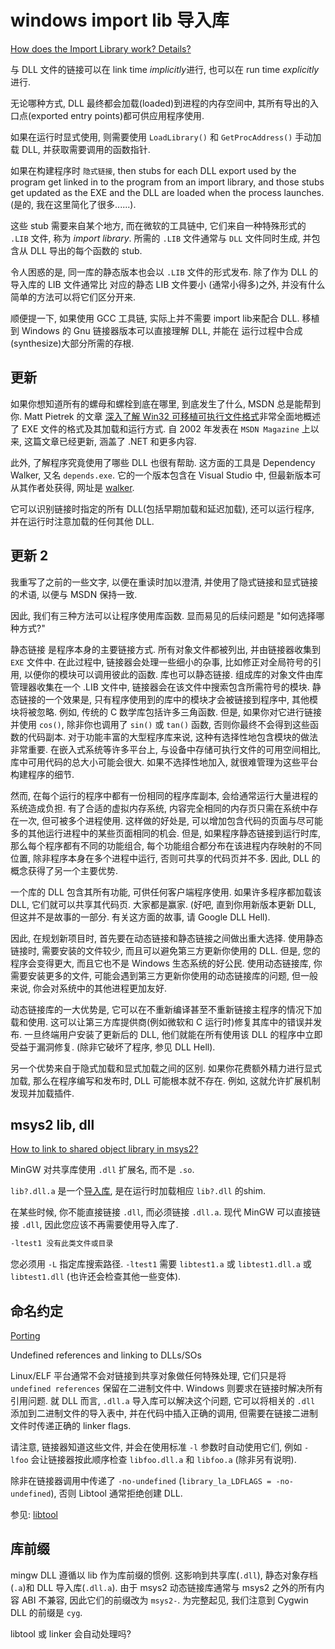 # windows import lib 导入库

[How does the Import Library work? Details?](https://stackoverflow.com/questions/3573475/how-does-the-import-library-work-details)

与 DLL 文件的链接可以在 link time *implicitly*进行,
也可以在 run time *explicitly*进行.

无论哪种方式, DLL 最终都会加载(loaded)到进程的内存空间中,
其所有导出的入口点(exported entry points)都可供应用程序使用.

如果在运行时显式使用,
则需要使用 `LoadLibrary()` 和 `GetProcAddress()` 手动加载 DLL,
并获取需要调用的函数指针.

如果在构建程序时 `隐式链接`,
then stubs for each DLL export used by the program
get linked in to the program from an import library,
and those stubs get updated
as the EXE and the DLL are loaded when the process launches.
(是的, 我在这里简化了很多......).

这些 stub 需要来自某个地方,
而在微软的工具链中, 它们来自一种特殊形式的 `.LIB` 文件, 称为 *import library*.
所需的 `.LIB` 文件通常与 `DLL` 文件同时生成,
并包含从 DLL 导出的每个函数的 stub.

令人困惑的是, 同一库的静态版本也会以 `.LIB` 文件的形式发布.
除了作为 DLL 的导入库的 LIB 文件通常比 对应的静态 LIB 文件要小
(通常小得多)之外, 并没有什么简单的方法可以将它们区分开来.

顺便提一下, 如果使用 GCC 工具链, 实际上并不需要 import lib来配合 DLL.
移植到 Windows 的 Gnu 链接器版本可以直接理解 DLL,
并能在 运行过程中合成(synthesize)大部分所需的存根.

## 更新

如果你想知道所有的螺母和螺栓到底在哪里, 到底发生了什么, MSDN 总是能帮到你.
Matt Pietrek 的文章
[深入了解 Win32 可移植可执行文件格式](http://msdn.microsoft.com/en-us/magazine/cc301805.aspx)非常全面地概述了 EXE 文件的格式及其加载和运行方式.
自 2002 年发表在 `MSDN Magazine` 上以来,
这篇文章已经更新, 涵盖了 .NET 和更多内容.

此外, 了解程序究竟使用了哪些 DLL 也很有帮助.
这方面的工具是 Dependency Walker, 又名 `depends.exe`.
它的一个版本包含在 Visual Studio 中,
但最新版本可从其作者处获得,
网址是 [walker](http://www.dependencywalker.com/).

它可以识别链接时指定的所有 DLL(包括早期加载和延迟加载),
还可以运行程序, 并在运行时注意加载的任何其他 DLL.

## 更新 2

我重写了之前的一些文字, 以便在重读时加以澄清,
并使用了隐式链接和显式链接的术语, 以便与 MSDN 保持一致.

因此, 我们有三种方法可以让程序使用库函数.
显而易见的后续问题是 "如何选择哪种方式?"

静态链接 是程序本身的主要链接方式.
所有对象文件都被列出, 并由链接器收集到 `EXE` 文件中.
在此过程中, 链接器会处理一些细小的杂事,
比如修正对全局符号的引用, 以便你的模块可以调用彼此的函数.
库也可以静态链接.
组成库的对象文件由库管理器收集在一个 .LIB 文件中,
链接器会在该文件中搜索包含所需符号的模块.
静态链接的一个效果是, 只有程序使用到的库中的模块才会被链接到程序中,
其他模块将被忽略.
例如, 传统的 C 数学库包括许多三角函数.
但是, 如果你对它进行链接并使用 `cos()`,
除非你也调用了 `sin()` 或 `tan()` 函数, 否则你最终不会得到这些函数的代码副本.
对于功能丰富的大型程序库来说, 这种有选择性地包含模块的做法非常重要.
在嵌入式系统等许多平台上, 与设备中存储可执行文件的可用空间相比, 库中可用代码的总大小可能会很大.
如果不选择性地加入, 就很难管理为这些平台构建程序的细节.

然而, 在每个运行的程序中都有一份相同的程序库副本,
会给通常运行大量进程的系统造成负担.
有了合适的虚拟内存系统, 内容完全相同的内存页只需在系统中存在一次,
但可被多个进程使用.
这样做的好处是, 可以增加包含代码的页面与尽可能多的其他运行进程中的某些页面相同的机会.
但是, 如果程序静态链接到运行时库, 那么每个程序都有不同的功能组合, 每个功能组合都分布在该进程内存映射的不同位置, 除非程序本身在多个进程中运行, 否则可共享的代码页并不多.
因此, DLL 的概念获得了另一个主要优势.

一个库的 DLL 包含其所有功能, 可供任何客户端程序使用.
如果许多程序都加载该 DLL, 它们就可以共享其代码页.
大家都是赢家.
(好吧, 直到你用新版本更新 DLL, 但这并不是故事的一部分.
有关这方面的故事, 请 Google DLL Hell).

因此, 在规划新项目时, 首先要在动态链接和静态链接之间做出重大选择.
使用静态链接时, 需要安装的文件较少, 而且可以避免第三方更新你使用的 DLL.
但是, 您的程序会变得更大, 而且它也不是 Windows 生态系统的好公民.
使用动态链接库, 你需要安装更多的文件, 可能会遇到第三方更新你使用的动态链接库的问题, 但一般来说, 你会对系统中的其他进程更加友好.

动态链接库的一大优势是, 它可以在不重新编译甚至不重新链接主程序的情况下加载和使用.
这可以让第三方库提供商(例如微软和 C 运行时)修复其库中的错误并发布.
一旦终端用户安装了更新后的 DLL,
他们就能在所有使用该 DLL 的程序中立即受益于漏洞修复.
(除非它破坏了程序, 参见 DLL Hell).

另一个优势来自于隐式加载和显式加载之间的区别.
如果你花费额外精力进行显式加载,
那么在程序编写和发布时, DLL 可能根本就不存在.
例如, 这就允许扩展机制发现并加载插件.

## msys2 lib, dll

[How to link to shared object library in msys2?](https://stackoverflow.com/questions/74270765/how-to-link-to-shared-object-library-in-msys2)

MinGW 对共享库使用 `.dll` 扩展名, 而不是 `.so`.

`lib?.dll.a` 是一个[导入库](https://stackoverflow.com/q/3573475/2752075), 是在运行时加载相应 `lib?.dll` 的shim.

在某些时候, 你不能直接链接 `.dll`, 而必须链接 `.dll.a`.
现代 MinGW 可以直接链接 `.dll`, 因此您应该不再需要使用导入库了.

```bash
-ltest1 没有此类文件或目录
```

您必须用 `-L` 指定库搜索路径.
`-ltest1` 需要 `libtest1.a` 或 `libtest1.dll.a` 或 `libtest1.dll`
(也许还会检查其他一些变体).

## 命名约定

[Porting](https://www.msys2.org/wiki/Porting/#library-prefixes)

Undefined references and linking to DLLs/SOs

Linux/ELF 平台通常不会对链接到共享对象做任何特殊处理,
它们只是将 `undefined references` 保留在二进制文件中.
Windows 则要求在链接时解决所有引用问题.
就 DLL 而言, `.dll.a` 导入库可以解决这个问题,
它可以将相关的 `.dll` 添加到二进制文件的导入表中,
并在代码中插入正确的调用, 但需要在链接二进制文件时传递正确的  linker flags.

请注意, 链接器知道这些文件, 并会在使用标准 `-l` 参数时自动使用它们,
例如 `-lfoo` 会让链接器按此顺序检查 `libfoo.dll.a` 和 `libfoo.a`
(除非另有说明).

除非在链接器调用中传递了 `-no-undefined`
(`library_la_LDFLAGS = -no-undefined`),
否则 Libtool 通常拒绝创建 DLL.

参见: [libtool](https://lists.gnu.org/archive/html/libtool/2007-04/msg00066.html)

## 库前缀

mingw DLL 遵循以 lib 作为库前缀的惯例.
这影响到共享库(`.dll`), 静态对象存档(`.a`)和 DLL 导入库(`.dll.a`).
由于 msys2 动态链接库通常与 msys2 之外的所有内容 ABI 不兼容,
因此它们的前缀改为 `msys2-`.
为完整起见, 我们注意到 Cygwin DLL 的前缀是 `cyg`.

libtool 或 linker 会自动处理吗?
